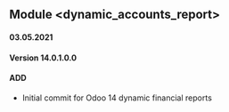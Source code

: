 ## Module <dynamic_accounts_report>

#### 03.05.2021
#### Version 14.0.1.0.0
#### ADD
- Initial commit for Odoo 14 dynamic financial reports





